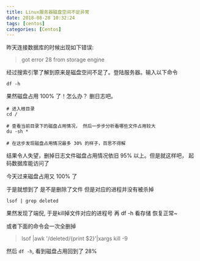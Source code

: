 ```yaml
---
title: Linux服务器磁盘空间不足异常
date: 2018-08-28 10:32:24
tags: [centos]
categories: [Centos]
---
```


昨天连接数据库的时候出现如下错误:
> got error 28 from storage engine

经过搜索引擎了解到原来是磁盘空间不足了。登陆服务器。输入以下命令
```
df -h
```
果然磁盘占用 100% 了！怎么办？ 删日志吧。
```
# 进入根目录
cd /

# 查看当前目录下的磁盘占用情况， 然后一步步分析看哪些文件占用较大
du -sh *

# 在这步发现磁盘占用情况最多 30% 的样子，百思不得解
```
结果令人失望，删掉日志文件磁盘占用情况依旧 95% 以上。但是就这样吧， 起码数据库能访问了

今天过来磁盘占用又 100% 了

于是就想到了 是不是删除了文件 但是对应的进程并没有被杀掉

```
lsof | grep deleted
```
果然发现了端倪, 于是kill掉文件对应的进程号 再 df -h 看存储 恢复正常~

或者下面的命令会一次全删掉
> lsof |awk '/deleted/{print $2}'|xargs kill -9

然后 `df -h`, 看到磁盘占用回到了 28%
